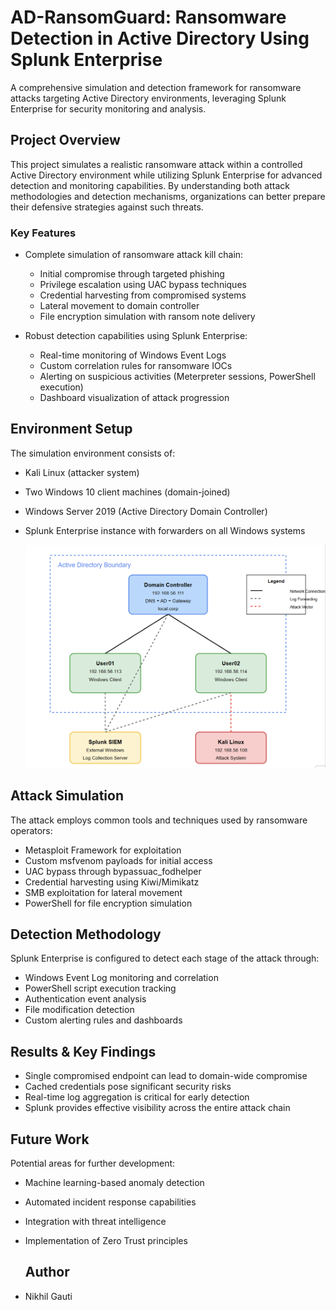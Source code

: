 # AD-RansomGuard: Ransomware Detection in Active Directory Using Splunk Enterprise

A comprehensive simulation and detection framework for ransomware attacks targeting Active Directory environments, leveraging Splunk Enterprise for security monitoring and analysis.

## Project Overview

This project simulates a realistic ransomware attack within a controlled Active Directory environment while utilizing Splunk Enterprise for advanced detection and monitoring capabilities. By understanding both attack methodologies and detection mechanisms, organizations can better prepare their defensive strategies against such threats.

### Key Features

- Complete simulation of ransomware attack kill chain:
  - Initial compromise through targeted phishing
  - Privilege escalation using UAC bypass techniques
  - Credential harvesting from compromised systems
  - Lateral movement to domain controller
  - File encryption simulation with ransom note delivery

- Robust detection capabilities using Splunk Enterprise:
  - Real-time monitoring of Windows Event Logs
  - Custom correlation rules for ransomware IOCs
  - Alerting on suspicious activities (Meterpreter sessions, PowerShell execution)
  - Dashboard visualization of attack progression

## Environment Setup

The simulation environment consists of:

- Kali Linux (attacker system)
- Two Windows 10 client machines (domain-joined)
- Windows Server 2019 (Active Directory Domain Controller)
- Splunk Enterprise instance with forwarders on all Windows systems

  ![Network Architecture](images/Virtual-env.png)

## Attack Simulation

The attack employs common tools and techniques used by ransomware operators:

- Metasploit Framework for exploitation
- Custom msfvenom payloads for initial access
- UAC bypass through bypassuac_fodhelper
- Credential harvesting using Kiwi/Mimikatz
- SMB exploitation for lateral movement
- PowerShell for file encryption simulation

## Detection Methodology

Splunk Enterprise is configured to detect each stage of the attack through:

- Windows Event Log monitoring and correlation
- PowerShell script execution tracking
- Authentication event analysis
- File modification detection
- Custom alerting rules and dashboards

## Results & Key Findings

- Single compromised endpoint can lead to domain-wide compromise
- Cached credentials pose significant security risks
- Real-time log aggregation is critical for early detection
- Splunk provides effective visibility across the entire attack chain

## Future Work

Potential areas for further development:

- Machine learning-based anomaly detection
- Automated incident response capabilities
- Integration with threat intelligence
- Implementation of Zero Trust principles

  ## Author

- Nikhil Gauti
